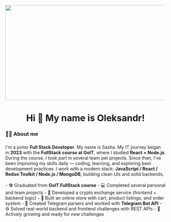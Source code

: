 <br clear="both">

<div align="center">
  <img height="300" width="600" src="https://user-images.githubusercontent.com/74038190/225813708-98b745f2-7d22-48cf-9150-083f1b00d6c9.gif"  />
</div>

###

<h1 align="center">Hi 👋 My name is Oleksandr!</h1>

###

<h3 align="left">👩‍💻  About me</h3>

###

<p align="left">
I'm a junior <strong>Full Stack Developer</strong>. My name is Sasha.  
My IT journey began in <strong>2023</strong> with the <strong>FullStack course at GoIT</strong>, where I studied <strong>React + Node.js</strong>.  
During the course, I took part in several team pet projects.  
Since then, I’ve been improving my skills daily — coding, learning, and exploring best development practices.  
I work with a modern stack: <strong>JavaScript / React / Redux Toolkit / Node.js / MongoDB</strong>, building clean UIs and solid backends.  
<br><br>
- 🛠 Graduated from <strong>GoIT FullStack course</strong>  
- 💻 Completed several personal and team projects  
- 🧩 Developed a crypto exchange service (frontend + backend logic)  
- 🛒 Built an online store with cart, product listings, and order system  
- 🤖 Created Telegram parsers and worked with <strong>Telegram Bot API</strong>  
- ⚙️ Solved real-world backend and frontend challenges with REST APIs  
- 🚀 Actively growing and ready for new challenges  
</p>


